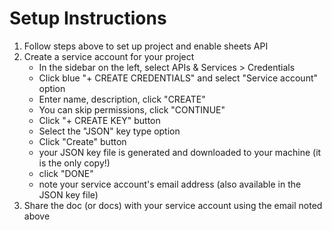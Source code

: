# Setup Instructions

1. Follow steps above to set up project and enable sheets API
2. Create a service account for your project
    * In the sidebar on the left, select APIs & Services > Credentials
    * Click blue "+ CREATE CREDENTIALS" and select "Service account" option
    * Enter name, description, click "CREATE"
    * You can skip permissions, click "CONTINUE"
    * Click "+ CREATE KEY" button
    * Select the "JSON" key type option
    * Click "Create" button
    * your JSON key file is generated and downloaded to your machine (it is the only copy!)
    * click "DONE"
    * note your service account's email address (also available in the JSON key file)
3. Share the doc (or docs) with your service account using the email noted above